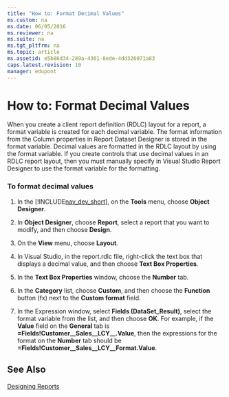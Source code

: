 ```yaml
---
title: "How to: Format Decimal Values"
ms.custom: na
ms.date: 06/05/2016
ms.reviewer: na
ms.suite: na
ms.tgt_pltfrm: na
ms.topic: article
ms.assetid: e5b86d34-289a-4301-8ede-4dd326071a83
caps.latest.revision: 10
manager: edupont
---
```

# How to: Format Decimal Values
When you create a client report definition \(RDLC\) layout for a report, a format variable is created for each decimal variable. The format information from the Column properties in Report Dataset Designer is stored in the format variable. Decimal values are formatted in the RDLC layout by using the format variable. If you create controls that use decimal values in an RDLC report layout, then you must manually specify in Visual Studio Report Designer to use the format variable for the formatting.  
  
### To format decimal values  
  
1.  In the [!INCLUDE[nav_dev_short](includes/nav_dev_short_md.md)], on the **Tools** menu, choose **Object Designer**.  
  
2.  In **Object Designer**, choose **Report**, select a report that you want to modify, and then choose **Design**.  
  
3.  On the **View** menu, choose **Layout**.  
  
4.  In Visual Studio, in the report.rdlc file, right\-click the text box that displays a decimal value, and then choose **Text Box Properties**.  
  
5.  In the **Text Box Properties** window, choose the **Number** tab.  
  
6.  In the **Category** list, choose **Custom**, and then choose the **Function** button \(fx\) next to the **Custom format** field.  
  
7.  In the Expression window, select **Fields \(DataSet\_Result\)**, select the format variable from the list, and then choose **OK**. For example, if the **Value** field on the **General** tab is **\=Fields\!Customer\_\_Sales\_\_LCY\_\_.Value**, then the expressions for the format on the **Number** tab should be **\=Fields\!Customer\_\_Sales\_\_LCY\_\_Format.Value**.  
  
## See Also  
 [Designing Reports](Designing-Reports.md)